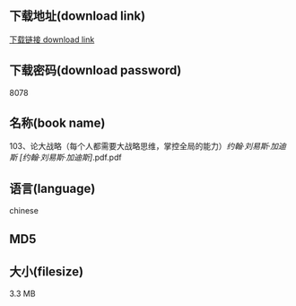 ## 下载地址(download link)
[下载链接 download link](https://tutu365.netlify.app/?s=103%E3%80%81%E8%AE%BA%E5%A4%A7%E6%88%98%E7%95%A5%EF%BC%88%E6%AF%8F%E4%B8%AA%E4%BA%BA%E9%83%BD%E9%9C%80%E8%A6%81%E5%A4%A7%E6%88%98%E7%95%A5%E6%80%9D%E7%BB%B4%EF%BC%8C%E6%8E%8C%E6%8E%A7%E5%85%A8%E5%B1%80%E7%9A%84%E8%83%BD%E5%8A%9B%EF%BC%89_%E7%BA%A6%E7%BF%B0%C2%B7%E5%88%98%E6%98%93%E6%96%AF%C2%B7%E5%8A%A0%E8%BF%AA%E6%96%AF+%5B%E7%BA%A6%E7%BF%B0%C2%B7%E5%88%98%E6%98%93%E6%96%AF%C2%B7%E5%8A%A0%E8%BF%AA%E6%96%AF%5D_.pdf)

## 下载密码(download password)
8078

## 名称(book name)
103、论大战略（每个人都需要大战略思维，掌控全局的能力）_约翰·刘易斯·加迪斯 [约翰·刘易斯·加迪斯]_.pdf.pdf

## 语言(language)
chinese

## MD5


## 大小(filesize)
3.3 MB
